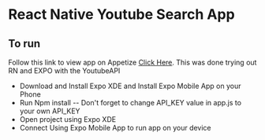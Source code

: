 # React Native Youtube Search App

## To run

Follow this link to view app on Appetize [Click Here](https://appetize.io/app/u75x3bza5byv6vuk9zyjdw9w5m). This was done trying out RN and EXPO with the YoutubeAPI

- Download and Install Expo XDE and Install Expo Mobile App on your Phone
- Run Npm install
-- Don't forget to change API_KEY value in app.js to your own API_KEY
- Open project using Expo XDE
- Connect Using Expo Mobile App to run app on your device
